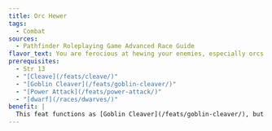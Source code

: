 ```yaml
---
title: Orc Hewer
tags:
  - Combat
sources:
  - Pathfinder Roleplaying Game Advanced Race Guide
flavor_text: You are ferocious at hewing your enemies, especially orcs.
prerequisites:
  - Str 13
  - "[Cleave](/feats/cleave/)"
  - "[Goblin Cleaver](/feats/goblin-cleaver/)"
  - "[Power Attack](/feats/power-attack/)"
  - "[dwarf](/races/dwarves/)"
benefit: |
  This feat functions as [Goblin Cleaver](/feats/goblin-cleaver/), but your additional attacks can be made against creatures your size or smaller. In addition, any such attacks that you make against humanoids (orc) gain a +2 circumstance bonus on attack rolls.
---
```


